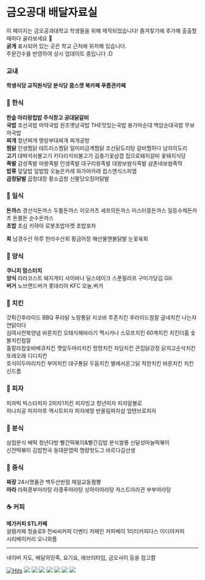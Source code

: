 # 금오공대 배달자료실
이 페이지는 금오공과대학교 학생들을 위해 제작되었습니다! 즐겨찾기에 추가해 출출할때마다 골라보세요 🌟  
**굵게** 표시되어 있는 곳은 학교 근처에 위치해 있습니다.  
주문건수를 반영하여 상시 업데이트 중입니다 :D

### 교내
**학생식당 교직원식당 분식당 쿱스캣 북카페 푸름관카페**

### 🍱 한식
**한솥 아리랑컵밥 주식창고 공대닭갈비**  
**국밥** 조선국밥 마약국밥 원조옛날국밥 THE맛있는국밥 용가마순대 백암순대국밥 무보까국밥   
**찌개** 청년찌개 명랑부대찌개 찌개공방  
**찜닭** 인생찜닭 테트리스찜닭 일미리금계찜닭 조선닭도리탕 갈비찜하다 남자의도리  
**고기** 대박석쇠불고기 키다리석쇠불고기 김충기꽃삼겹 집으로돼지갈비 꽃돼지식당   
**족발** 감성족발 마왕족발 인생족발 대구리왕족발 대왕보쌈식족발 삼촌네보쌈족막  
**밥류** 덮덮밥 덮밥팜 오늘은카레 와가야카레 컵스엔식스피엠   
**곱창닭발** 곱창대장 황소곱창 신팔당오징어닭발  

### 🍣 일식
**돈까스** 경선식돈까스 두툼돈까스 이오카츠 셰프의돈까스 미스터뚱돈까스 일등수제돈카츠 돈쫄돈 순수돈까스  
**초밥** 초심 키햐아 로봇초밥마켓 초밥포차 
   
**회** 남경수산 하루 한라수산회 황금어장 해산물앤불닭발 눈꽃육회    

### 🍟 양식
**쿠니치 맘스터치**  
**양식** 라라코스트 돼지게티 샤이바나 딜스테이크 스푼필라프 구미가당김 Gili  
**버거** 노브랜드버거 롯데리아 KFC 오늘,버거  

### 🍗 치킨
갓튀긴후라이드 BBQ 푸라닭 노랑통닭 지코바 투존치킨 후라이드참잘 굽네치킨 나는자연닭이다  
심여사천북양념 바른치킨 오태식해바라기 멕시카나 스모프치킨 60계치킨 치킨더홈 숯불치킨참잘  
훌랄라참숯바베큐치킨 깻잎두마리치킨 땅땅치킨 자담치킨 큰집닭강정 닭치고순삭치킨 또래오래 디디치킨  
호식이두마리치킨 부어치킨 대구통닭 두둠치킨 별에서온그닭 착한치킨 바른치킨 치킨신드롬  

### 🍕 피자
피자빅 빅스타피자 2피자1치킨 피자빙고 청년피자 피자알볼로  
피나치공 피자마루 엑시트피자 피자에땅 반올림피자샵 업텐브로피자 

### 🍙 분식
삼첩분식 배떡 청년다방 빨간떡볶이&빨간김밥 분식쌀롱 신달성마늘떡볶이  
신전떡볶이 김밥천국 동대문엽떡 명량핫도그 바르다김선생  

### 🍜 중식
**짜장** 24시명품관 백두산반점 제일교동짬뽕  
**마라** 라화쿵부마라탕 라쿵푸마라탕 상하이마라탕 저스트마라관 부부마라탕

### ☕ 커피
**메가커피 STL카페**  
설렘카페 청솔로9 천씨씨커피  더벤티 카페인 커피베이 1리터커피다스 이디야커피  
시리베이커리 오니와플 

---
네이버 지도, 배달의민족, 요기요, 에브리타임, 금오사이 등을 참고함

[![Hits](https://hits.seeyoufarm.com/api/count/incr/badge.svg?url=https%3A%2F%2Fgithub.com%2FHtmla69%2FKumoh_In7%2Fblob%2Fmain%2FPages%2FFood.md&count_bg=%23FF2D2D&title_bg=%23000000&icon=samsungpay.svg&icon_color=%23E7E7E7&title=hits&edge_flat=true)](https://hits.seeyoufarm.com)
<img src="https://img.shields.io/badge/Vivaldi-EF3939?style=flat-square&logo=Vivaldi&logoColor=white"/>
<img src="https://img.shields.io/badge/Opera-FF1B2D?style=flat-square&logo=Opera&logoColor=white"/>
<img src="https://img.shields.io/badge/Firefox-FF7139?style=flat-square&logo=FirefoxBrowser&logoColor=white"/>
<img src="https://img.shields.io/badge/Edge-0078D7?style=flat-square&logo=MicrosoftEdge&logoColor=white"/>
<img src="https://img.shields.io/badge/Chrome-4285F4?style=flat-square&logo=GoogleChrome&logoColor=white"/>
<img src="https://img.shields.io/badge/Tor-7D4698?style=flat-square&logo=Torbrowser&logoColor=white"/>
<img src="https://img.shields.io/badge/Safari-000000?style=flat-square&logo=Safari&logoColor=white"/>
